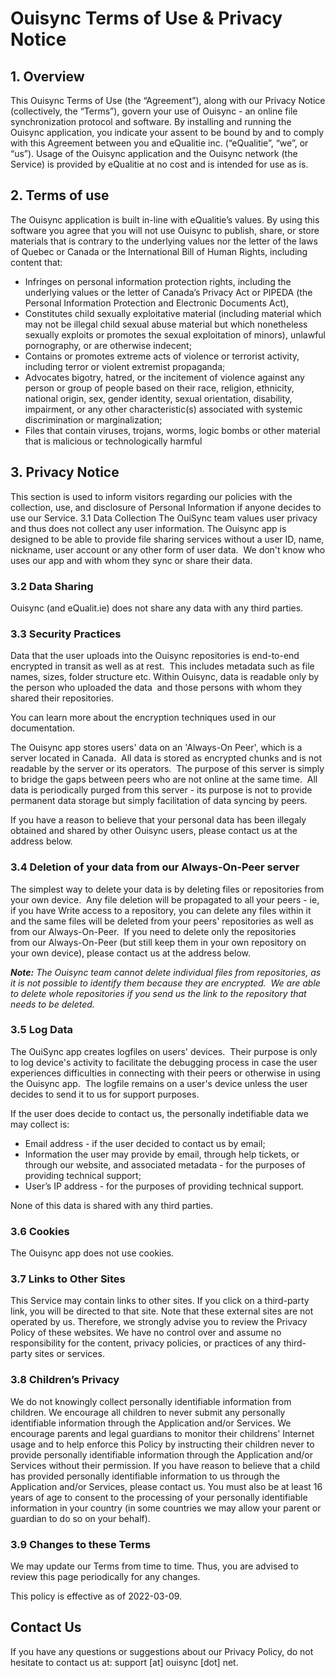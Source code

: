 # Ouisync Terms of Use & Privacy Notice

## 1. Overview
This Ouisync Terms of Use (the “Agreement”), along with our Privacy Notice (collectively, the “Terms”), govern your use of Ouisync - an online file synchronization protocol and software.
By installing and running the Ouisync application, you indicate your assent to be bound by and to comply with this Agreement between you and eQualitie inc. (“eQualitie”, “we”, or “us”). Usage of the Ouisync application and the Ouisync network (the Service) is provided by eQualitie at no cost and is intended for use as is.

## 2. Terms of use
The Ouisync application is built in-line with eQualitie’s values. By using this software you agree that you will not use Ouisync to publish, share, or store materials that is contrary to the underlying values nor the letter of the laws of Quebec or Canada or the International Bill of Human Rights, including content that:
* Infringes on personal information protection rights, including the underlying values or the letter of Canada’s Privacy Act or PIPEDA (the Personal Information Protection and Electronic Documents Act),
* Constitutes child sexually exploitative material (including material which may not be illegal child sexual abuse material but which nonetheless sexually exploits or promotes the sexual exploitation of minors), unlawful pornography, or are otherwise indecent;
* Contains or promotes extreme acts of violence or terrorist activity, including terror or violent extremist propaganda;
* Advocates bigotry, hatred, or the incitement of violence against any person or group of people based on their race, religion, ethnicity, national origin, sex, gender identity, sexual orientation, disability, impairment, or any other characteristic(s) associated with systemic discrimination or marginalization;
* Files that contain viruses, trojans, worms,  logic bombs or other material that is malicious or technologically harmful
 
## 3. Privacy Notice

This section is used to inform visitors regarding our policies with the collection, use, and disclosure of Personal Information if anyone decides to use our Service.
3.1 Data Collection
The OuiSync team values user privacy and thus does not collect any user information. 
The Ouisync app is designed to be able to provide file sharing services without a user ID, name, nickname, user account or any other form of user data.  We don't know who uses our app and with whom they sync or share their data.  

### 3.2 Data Sharing
Ouisync (and eQualit.ie) does not share any data with any third parties.  

### 3.3 Security Practices
Data that the user uploads into the Ouisync repositories is end-to-end encrypted in transit as well as at rest.  This includes metadata such as file names, sizes, folder structure etc. Within Ouisync, data is readable only by the person who uploaded the data  and those persons with whom they shared their repositories.  

You can learn more about the encryption techniques used in our documentation.

The Ouisync app stores users' data on an 'Always-On Peer', which is a server located in Canada.  All data is stored as encrypted chunks and is not readable by the server or its operators.  The purpose of this server is simply to bridge the gaps between peers who are not online at the same time.  All data is periodically purged from this server - its purpose is not to provide permanent data storage but simply facilitation of data syncing by peers.

If you have a reason to believe that your personal data has been illegaly obtained and shared by other Ouisync users, please contact us at the address below.

### 3.4 Deletion of your data from our Always-On-Peer server
The simplest way to delete your data is by deleting files or repositories from your own device.  Any file deletion will be propagated to all your peers - ie, if you have Write access to a repository, you can delete any files within it and the same files will be deleted from your peers' repositories as well as from our Always-On-Peer.  If you need to delete only the repositories from our Always-On-Peer (but still keep them in your own repository on your own device), please contact us at the address below.

***Note:** The Ouisync team cannot delete individual files from repositories, as it is not possible to identify them because they are encrypted.  We are able to delete whole repositories if you send us the link to the repository that needs to be deleted.*

### 3.5 Log Data
The OuiSync app creates logfiles on users' devices.  Their purpose is only to log device's activity to facilitate the debugging process in case the user experiences difficulties in connecting with their peers or otherwise in using the Ouisync app.  The logfile remains on a user's device unless the user decides to send it to us for support purposes.

If the user does decide to contact us, the personally indetifiable data we may collect is: 
* Email address - if the user decided to contact us by email;
* Information the user may provide by email, through help tickets, or through our website, and associated metadata - for the purposes of providing technical support;
* User’s IP address - for the purposes of providing technical support.

None of this data is shared with any third parties.  

### 3.6 Cookies
The Ouisync app does not use cookies.

### 3.7 Links to Other Sites
This Service may contain links to other sites. If you click on a third-party link, you will be directed to that site. Note that these external sites are not operated by us. Therefore, we strongly advise you to review the Privacy Policy of these websites. We have no control over and assume no responsibility for the content, privacy policies, or practices of any third-party sites or services.

### 3.8 Children’s Privacy
We do not knowingly collect personally identifiable information from children. We encourage all children to never submit any personally identifiable information through the Application and/or Services. We encourage parents and legal guardians to monitor their childrens' Internet usage and to help enforce this Policy by instructing their children never to provide personally identifiable information through the Application and/or Services without their permission. If you have reason to believe that a child has provided personally identifiable information to us through the Application and/or Services, please contact us. You must also be at least 16 years of age to consent to the processing of your personally identifiable information in your country (in some countries we may allow your parent or guardian to do so on your behalf).

### 3.9 Changes to these Terms
We may update our Terms from time to time. Thus, you are advised to review this page periodically for any changes. 

This policy is effective as of 2022-03-09.

## Contact Us
If you have any questions or suggestions about our Privacy Policy, do not hesitate to contact us at: support [at] ouisync [dot] net.

